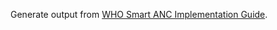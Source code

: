 Generate output from [WHO Smart ANC Implementation Guide](https://github.com/WorldHealthOrganization/smart-anc).